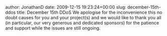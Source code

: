 author: JonathanD
date: 2009-12-15 19:23:24+00:00
slug: december-15th-ddos
title: December 15th DDoS
We apologise for the inconvenience this no doubt causes for you and your project(s) and we would like to thank you all (in particular, our very generous and dedicated sponsors) for the patience and support while the issues are still ongoing.
